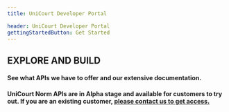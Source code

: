 ```yaml
---
title: UniCourt Developer Portal

header: UniCourt Developer Portal
gettingStartedButton: Get Started
---
```


## EXPLORE AND BUILD
        
#### See what APIs we have to offer and our extensive documentation. 

#### UniCourt Norm APIs are in Alpha stage and available for customers to try out. If you are an existing customer, [please contact us to get access.](https://unicourt.com/contact-us)
